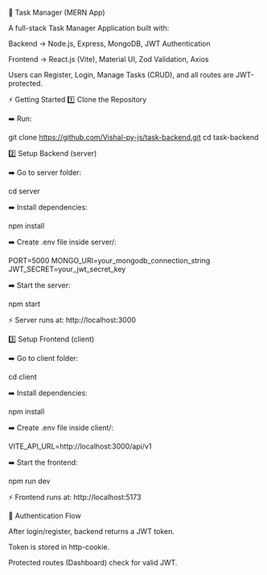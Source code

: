 📌 Task Manager (MERN App)

A full-stack Task Manager Application built with:

Backend → Node.js, Express, MongoDB, JWT Authentication

Frontend → React.js (Vite), Material UI, Zod Validation, Axios

Users can Register, Login, Manage Tasks (CRUD), and all routes are JWT-protected.

⚡ Getting Started
1️⃣ Clone the Repository

➡️ Run:

git clone https://github.com/Vishal-py-js/task-backend.git
cd task-backend

2️⃣ Setup Backend (server)

➡️ Go to server folder:

cd server


➡️ Install dependencies:

npm install


➡️ Create .env file inside server/:

PORT=5000
MONGO_URI=your_mongodb_connection_string
JWT_SECRET=your_jwt_secret_key


➡️ Start the server:

npm start


⚡ Server runs at: http://localhost:3000

3️⃣ Setup Frontend (client)

➡️ Go to client folder:

cd client


➡️ Install dependencies:

npm install


➡️ Create .env file inside client/:

VITE_API_URL=http://localhost:3000/api/v1

➡️ Start the frontend:

npm run dev


⚡ Frontend runs at: http://localhost:5173

🔐 Authentication Flow

After login/register, backend returns a JWT token.

Token is stored in http-cookie.

Protected routes (Dashboard) check for valid JWT.

